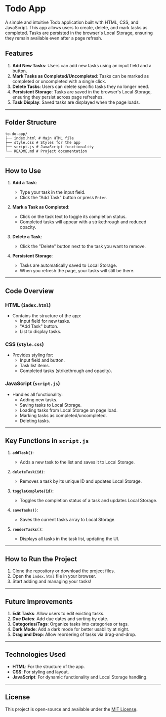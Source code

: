 # Todo App

A simple and intuitive Todo application built with HTML, CSS, and JavaScript. This app allows users to create, delete, and mark tasks as completed. Tasks are persisted in the browser's Local Storage, ensuring they remain available even after a page refresh.

## Features

1. **Add New Tasks**: Users can add new tasks using an input field and a button.
2. **Mark Tasks as Completed/Uncompleted**: Tasks can be marked as completed or uncompleted with a single click.
3. **Delete Tasks**: Users can delete specific tasks they no longer need.
4. **Persistent Storage**: Tasks are saved in the browser's Local Storage, ensuring they persist across page refreshes.
5. **Task Display**: Saved tasks are displayed when the page loads.

---

## Folder Structure

```
to-do-app/
├── index.html # Main HTML file
├── style.css # Styles for the app
├── script.js # JavaScript functionality
└── README.md # Project documentation

```
---

## How to Use

1. **Add a Task**:
   - Type your task in the input field.
   - Click the "Add Task" button or press `Enter`.

2. **Mark a Task as Completed**:
   - Click on the task text to toggle its completion status.
   - Completed tasks will appear with a strikethrough and reduced opacity.

3. **Delete a Task**:
   - Click the "Delete" button next to the task you want to remove.

4. **Persistent Storage**:
   - Tasks are automatically saved to Local Storage.
   - When you refresh the page, your tasks will still be there.

---

## Code Overview

### HTML (`index.html`)
- Contains the structure of the app:
  - Input field for new tasks.
  - "Add Task" button.
  - List to display tasks.

### CSS (`style.css`)
- Provides styling for:
  - Input field and button.
  - Task list items.
  - Completed tasks (strikethrough and opacity).

### JavaScript (`script.js`)
- Handles all functionality:
  - Adding new tasks.
  - Saving tasks to Local Storage.
  - Loading tasks from Local Storage on page load.
  - Marking tasks as completed/uncompleted.
  - Deleting tasks.

---

## Key Functions in `script.js`

1. **`addTask()`**:
   - Adds a new task to the list and saves it to Local Storage.

2. **`deleteTask(id)`**:
   - Removes a task by its unique ID and updates Local Storage.

3. **`toggleComplete(id)`**:
   - Toggles the completion status of a task and updates Local Storage.

4. **`saveTasks()`**:
   - Saves the current tasks array to Local Storage.

5. **`renderTasks()`**:
   - Displays all tasks in the task list, updating the UI.

---

## How to Run the Project

1. Clone the repository or download the project files.
2. Open the `index.html` file in your browser.
3. Start adding and managing your tasks!

---

## Future Improvements

1. **Edit Tasks**: Allow users to edit existing tasks.
2. **Due Dates**: Add due dates and sorting by date.
3. **Categories/Tags**: Organize tasks into categories or tags.
4. **Dark Mode**: Add a dark mode for better usability at night.
5. **Drag and Drop**: Allow reordering of tasks via drag-and-drop.

---

## Technologies Used

- **HTML**: For the structure of the app.
- **CSS**: For styling and layout.
- **JavaScript**: For dynamic functionality and Local Storage handling.

---

## License

This project is open-source and available under the [MIT License](LICENSE).